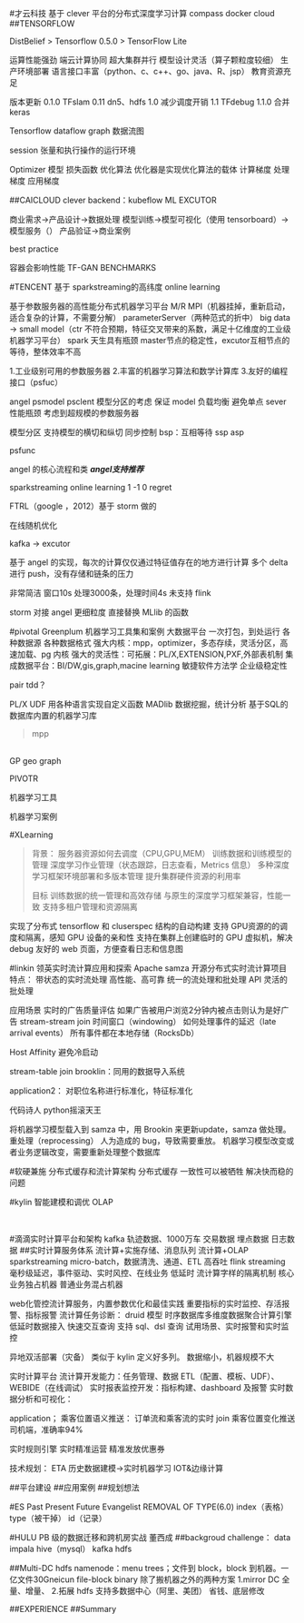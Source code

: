 \#才云科技 基于 clever 平台的分布式深度学习计算
compass docker cloud
\##TENSORFLOW

DistBelief > Tensorflow 0.5.0 > TensorFlow Lite

运算性能强劲
端云计算协同
超大集群并行
模型设计灵活（算子颗粒度较细）
生产环境部署
语言接口丰富（python、c、c++、go、java、R、jsp）
教育资源充足

版本更新
0.1.0 TFslam
0.11 dn5、hdfs
1.0 减少调度开销
1.1 TFdebug
1.1.0 合并 keras

Tensorflow dataflow graph
数据流图

session 张量和执行操作的运行环境

Optimizer
模型
损失函数
优化算法
优化器是实现优化算法的载体
计算梯度
处理梯度
应用梯度

\##CAICLOUD
clever
backend：kubeflow ML EXCUTOR

商业需求→产品设计→数据处理
模型训练→模型可视化（使用 tensorboard）→模型服务（）
产品验证→商业案例

best practice

容器会影响性能
TF-GAN
BENCHMARKS

\#TENCENT  基于 sparkstreaming的高纬度 online learning

基于参数服务器的高性能分布式机器学习平台
M/R MPI（机器挂掉，重新启动，适合复杂的计算，不需要分解） parameterServer（两种范式的折中）
big data → small model（ctr 不符合预期，特征交叉带来的系数，满足十亿维度的工业级机器学习平台）
spark 天生具有瓶颈 master节点的稳定性，excutor互相节点的等待，整体效率不高

1.工业级别可用的参数服务器
2.丰富的机器学习算法和数学计算库
3.友好的编程接口（psfuc）

angel psmodel
psclent
模型分区的考虑
保证 model 负载均衡
避免单点 sever 性能瓶颈
考虑到超规模的参数服务器

模型分区
支持模型的横切和纵切
同步控制
bsp：互相等待
ssp
asp

psfunc

angel 的核心流程和类
**_angel支持推荐_**

sparkstreaming
online learning
1 -1 0
regret

FTRL（google ，2012）基于 storm 做的

在线随机优化

kafka → excutor

基于 angel 的实现，每次的计算仅仅通过特征值存在的地方进行计算
多个 delta 进行 push，没有存储和链条的压力

非常简洁
窗口10s 处理3000条，处理时间4s
未支持 flink

storm 对接 angel 更细粒度
直接替换 MLlib 的函数

\#pivotal Greenplum 机器学习工具集和案例
大数据平台
一次打包，到处运行
各种数据源
各种数据格式
强大内核：mpp，optimizer，多态存续，灵活分区，高速加载、pg 内核
强大的灵活性：可拓展：PL/X,EXTENSION,PXF,外部表机制
集成数据平台：BI/DW,gis,graph,macine learning
敏捷软件方法学
企业级稳定性

pair tdd？

PL/X  UDF 用各种语言实现自定义函数
MADlib 数据挖掘，统计分析 基于SQL的数据库内置的机器学习库

> mpp

<br>
GP
geo
graph

PIVOTR

机器学习工具

机器学习案例

\#XLearning

> 背景：
> 服务器资源如何去调度（CPU,GPU,MEM）
> 训练数据和训练模型的管理
> 深度学习作业管理（状态跟踪，日志查看，Metrics 信息）
> 多种深度学习框架环境部署和多版本管理
> 提升集群硬件资源的利用率
>
> 目标
> 训练数据的统一管理和高效存储
> 与原生的深度学习框架兼容，性能一致
> 支持多租户管理和资源隔离

实现了分布式 tensorflow 和 cluserspec 结构的自动构建
支持 GPU资源的的调度和隔离，感知 GPU 设备的亲和性
支持在集群上创建临时的 GPU 虚拟机，解决 debug
友好的 web 页面，方便查看日志和信息图

\#linkin 领英实时流计算应用和探索
Apache samza 开源分布式实时流计算项目
特点：
带状态的实时流处理
高性能、高可靠
统一的流处理和批处理 API
灵活的批处理

应用场景
实时的广告质量评估
如果广告被用户浏览2分钟内被点击则认为是好广告
stream-stream join
时间窗口（windowing）
如何处理事件的延迟（late arrival events）
所有事件都在本地存储（RocksDb）

Host Affinity 避免冷启动

stream-table join
brooklin：同用的数据导入系统

application2： 对职位名称进行标准化，特征标准化

代码诗人 python摇滚天王

将机器学习模型载入到 samza 中，用 Brookin 来更新update，samza 做处理。
重处理（reprocessing）
人为造成的 bug，导致需要重放。
机器学习模型改变或者业务逻辑改变，需要重新处理整个数据库

\#软硬兼施 分布式缓存和流计算架构
分布式缓存 一致性可以被牺牲
解决快而稳的问题

\#kylin 智能建模和调优 OLAP

 <br>

\#滴滴实时计算平台和架构
kafka
轨迹数据、1000万车
交易数据
埋点数据
日志数据
\##实时计算服务体系
流计算+实施存储、消息队列
流计算+OLAP
sparkstreaming micro-batch，数据清洗、通道、ETL 高吞吐
flink streaming 毫秒级延迟，事件驱动、实时风控、在线业务 低延时
流计算字样的隔离机制
核心业务独占机器
普通业务混占机器

web化管控流计算服务，内置参数优化和最佳实践
重要指标的实时监控、存活报警、指标报警
流计算任务诊断：
druid 模型
时序数据库多维度数据聚合计算引擎
低延时数据接入
快速交互查询
支持 sql、dsl 查询
试用场景、实时报警和实时监控

异地双活部署（灾备）
类似于 kylin 定义好多列。
数据缩小，机器规模不大

实时计算平台
流计算开发能力：任务管理、数据 ETL（配置、模板、UDF）、WEBIDE（在线调试）
实时报表监控开发：指标构建、dashboard 及报警
实时数据分析和可视化：

application；
乘客位置语义推送：
订单流和乘客流的实时 join
乘客位置变化推送司机端，准确率94%

实时规则引擎
实时精准运营
精准发放优惠券

技术规划：
ETA 历史数据建模→实时机器学习
IOT&边缘计算

\##平台建设
\##应用案例
\##规划想法

\#ES Past Present Future
Evangelist
REMOVAL OF TYPE(6.0)
index（表格） type（被干掉） id（记录）

\#HULU PB 级的数据迁移和跨机房实战
董西成
\##backgroud
challenge：
data
impala
hive（mysql）
kafka
hdfs

\##Multi-DC hdfs
namenode：menu trees；文件到 block，block 到机器。一亿文件30Gneicun
file-block binary
除了搬机器之外的两种方案
1.mirror DC
全量、增量、
2.拓展 hdfs 支持多数据中心（阿里、美团）
省钱、底层修改

\##EXPERIENCE
\##Summary
